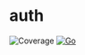 # auth
![Coverage](https://img.shields.io/badge/Coverage-16.4%25-red)
[![Go](https://github.com/shrubberies-team/auth/actions/workflows/go.yml/badge.svg)](https://github.com/shrubberies-team/auth/actions/workflows/go.yml)
